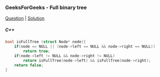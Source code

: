 ### GeeksForGeeks - Full binary tree

[Question](https://practice.geeksforgeeks.org/problems/full-binary-tree/1/)
| [Solution](https://practice.geeksforgeeks.org/viewSol.php?subId=99fdfac4e2f3f683dbf66c6d3b107761&pid=700577&user=amanguptarkg6)

##### C++
```c++
bool isFullTree (struct Node* node){
    if(node == NULL || (node->left == NULL && node->right == NULL))
        return true;
    if(node->left != NULL && node->right != NULL)
        return isFullTree(node->left) && isFullTree(node->right);
    return false;
}
```